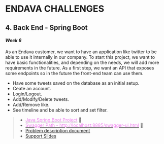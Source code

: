 # ENDAVA CHALLENGES
## 4. Back End - Spring Boot
#### *Week 6* 

As an Endava customer, we want to have an application like twitter to be able to use it internally in our company.
To start this project, we want to have basic functionalities, and depending on the needs, we will add more requirements in the future. As a first step, we want an API that exposes some endpoints so in the future the front-end team can use them.

- Have some tweets saved on the database as an initial setup.
- Ceate an account.
- Login/Logout. 
- Add/Modify/Delete tweets.
- Add/Remove like.
- See timeline and be able to sort and set filter.
  
> - [<font color="violet">Java Spring Boot Project</font>]() :memo:
> - [<font color="violet">Swagger Path - http://localhost:8885/swagger-ui.html</font>](http://localhost:8885/swagger-ui.html) :memo: 
> - [Problem description document]()
> - [Support Slides]()



